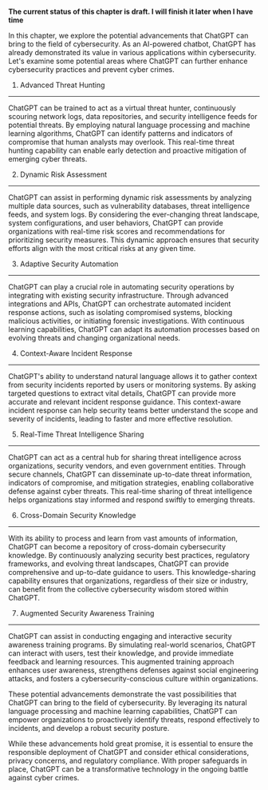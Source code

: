 **The current status of this chapter is draft. I will finish it later when I have time**

In this chapter, we explore the potential advancements that ChatGPT can bring to the field of cybersecurity. As an AI-powered chatbot, ChatGPT has already demonstrated its value in various applications within cybersecurity. Let's examine some potential areas where ChatGPT can further enhance cybersecurity practices and prevent cyber crimes.

1. Advanced Threat Hunting
--------------------------

ChatGPT can be trained to act as a virtual threat hunter, continuously scouring network logs, data repositories, and security intelligence feeds for potential threats. By employing natural language processing and machine learning algorithms, ChatGPT can identify patterns and indicators of compromise that human analysts may overlook. This real-time threat hunting capability can enable early detection and proactive mitigation of emerging cyber threats.

2. Dynamic Risk Assessment
--------------------------

ChatGPT can assist in performing dynamic risk assessments by analyzing multiple data sources, such as vulnerability databases, threat intelligence feeds, and system logs. By considering the ever-changing threat landscape, system configurations, and user behaviors, ChatGPT can provide organizations with real-time risk scores and recommendations for prioritizing security measures. This dynamic approach ensures that security efforts align with the most critical risks at any given time.

3. Adaptive Security Automation
-------------------------------

ChatGPT can play a crucial role in automating security operations by integrating with existing security infrastructure. Through advanced integrations and APIs, ChatGPT can orchestrate automated incident response actions, such as isolating compromised systems, blocking malicious activities, or initiating forensic investigations. With continuous learning capabilities, ChatGPT can adapt its automation processes based on evolving threats and changing organizational needs.

4. Context-Aware Incident Response
----------------------------------

ChatGPT's ability to understand natural language allows it to gather context from security incidents reported by users or monitoring systems. By asking targeted questions to extract vital details, ChatGPT can provide more accurate and relevant incident response guidance. This context-aware incident response can help security teams better understand the scope and severity of incidents, leading to faster and more effective resolution.

5. Real-Time Threat Intelligence Sharing
----------------------------------------

ChatGPT can act as a central hub for sharing threat intelligence across organizations, security vendors, and even government entities. Through secure channels, ChatGPT can disseminate up-to-date threat information, indicators of compromise, and mitigation strategies, enabling collaborative defense against cyber threats. This real-time sharing of threat intelligence helps organizations stay informed and respond swiftly to emerging threats.

6. Cross-Domain Security Knowledge
----------------------------------

With its ability to process and learn from vast amounts of information, ChatGPT can become a repository of cross-domain cybersecurity knowledge. By continuously analyzing security best practices, regulatory frameworks, and evolving threat landscapes, ChatGPT can provide comprehensive and up-to-date guidance to users. This knowledge-sharing capability ensures that organizations, regardless of their size or industry, can benefit from the collective cybersecurity wisdom stored within ChatGPT.

7. Augmented Security Awareness Training
----------------------------------------

ChatGPT can assist in conducting engaging and interactive security awareness training programs. By simulating real-world scenarios, ChatGPT can interact with users, test their knowledge, and provide immediate feedback and learning resources. This augmented training approach enhances user awareness, strengthens defenses against social engineering attacks, and fosters a cybersecurity-conscious culture within organizations.

These potential advancements demonstrate the vast possibilities that ChatGPT can bring to the field of cybersecurity. By leveraging its natural language processing and machine learning capabilities, ChatGPT can empower organizations to proactively identify threats, respond effectively to incidents, and develop a robust security posture.

While these advancements hold great promise, it is essential to ensure the responsible deployment of ChatGPT and consider ethical considerations, privacy concerns, and regulatory compliance. With proper safeguards in place, ChatGPT can be a transformative technology in the ongoing battle against cyber crimes.
